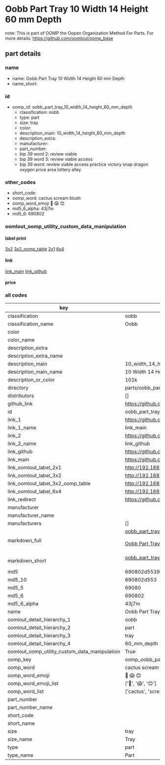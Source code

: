# Oobb Part Tray 10 Width 14 Height 60 mm Depth  

note: This is part of OOMP the Oopen Organization Method For Parts. For more details: https://github.com/oomlout/oomp_base

##  part details
  







### name
* name: Oobb Part Tray 10 Width 14 Height 60 mm Depth
* name_short: 
### id
* oomp_id: oobb_part_tray_10_width_14_height_60_mm_depth
  * classification: oobb
  * type: part
  * size: tray
  * color: 
  * description_main: 10_width_14_height_60_mm_depth
  * description_extra: 
  * manufacturer: 
  * part_number: 
  * bip 39 word 2: review viable
  * bip 39 word 3: review viable access
  * bip 39 word: review viable access practice victory snap dragon oxygen price area lottery alley

### other_codes
* short_code: 
* oomp_word: cactus scream blush
* oomp_word_emoji :cactus: :scream: :blush:
* md5_6_alpha: 43j7m
* md5_6: 690802






### oomlout_oomp_utility_custom_data_manipulation
#### label print
[3x2](http://192.168.1.245:1112/?label=oomp%2043j7m)
[3x2_oomp_table](http://192.168.1.108:1112/?label=oomp%2043j7m)
[2x1](http://192.168.1.242:1112/?label=oomp%2043j7m)
[6x4](http://192.168.1.55:1112/?label=oomp%2043j7m)    

#### link

[link_main](https://github.com/oomlout/oomlout_oomp_version_1_messy/tree/main/parts/oobb_part_tray_10_width_14_height_60_mm_depth) [link_github](https://github.com/oomlout/oomlout_oomp_version_1_messy/tree/main/parts/oobb_part_tray_10_width_14_height_60_mm_depth)                             

#### price







### all codes 
| key | value |  
| --- | --- |  
| classification | oobb |  
| classification_name | Oobb |  
| color |  |  
| color_name |  |  
| description_extra |  |  
| description_extra_name |  |  
| description_main | 10_width_14_height_60_mm_depth |  
| description_main_name | 10 Width 14 Height 60 mm Depth |  
| description_or_color | 101k |  
| directory | parts/oobb_part_tray_10_width_14_height_60_mm_depth |  
| distributors | [] |  
| github_link | https://github.com/oomlout/oomlout_oomp_part_src/tree/main/parts/oobb_part_tray_10_width_14_height_60_mm_depth |  
| id | oobb_part_tray_10_width_14_height_60_mm_depth |  
| link_1 | https://github.com/oomlout/oomlout_oomp_version_1_messy/tree/main/parts/oobb_part_tray_10_width_14_height_60_mm_depth |  
| link_1_name | link_main |  
| link_2 | https://github.com/oomlout/oomlout_oomp_version_1_messy/tree/main/parts/oobb_part_tray_10_width_14_height_60_mm_depth |  
| link_2_name | link_github |  
| link_github | https://github.com/oomlout/oomlout_oomp_version_1_messy/tree/main/parts/oobb_part_tray_10_width_14_height_60_mm_depth |  
| link_main | https://github.com/oomlout/oomlout_oomp_version_1_messy/tree/main/parts/oobb_part_tray_10_width_14_height_60_mm_depth |  
| link_oomlout_label_2x1 | http://192.168.1.242:1112/?label=oomp%2043j7m |  
| link_oomlout_label_3x2 | http://192.168.1.245:1112/?label=oomp%2043j7m |  
| link_oomlout_label_3x2_oomp_table | http://192.168.1.108:1112/?label=oomp%2043j7m |  
| link_oomlout_label_6x4 | http://192.168.1.55:1112/?label=oomp%2043j7m |  
| link_redirect | https://github.com/oomlout/oomlout_oomp_version_1_messy/tree/main/parts/oobb_part_tray_10_width_14_height_60_mm_depth |  
| manufacturer |  |  
| manufacturer_name |  |  
| manufacturers | [] |  
| markdown_full | [oobb_part_tray_10_width_14_height_60_mm_depth](none)<br>[](none)<br>[Oobb Part Tray 10 Width 14 Height 60 Mm Depth](none)<br><br> |  
| markdown_short | [oobb_part_tray_10_width_14_height_60_mm_depth](none)<br><br> |  
| md5 | 690802d5539e48433579da9602bcd5c4 |  
| md5_10 | 690802d553 |  
| md5_5 | 69080 |  
| md5_6 | 690802 |  
| md5_6_alpha | 43j7m |  
| name | Oobb Part Tray 10 Width 14 Height 60 mm Depth |  
| oomlout_detail_hierarchy_1 | oobb |  
| oomlout_detail_hierarchy_2 | part |  
| oomlout_detail_hierarchy_3 | tray |  
| oomlout_detail_hierarchy_4 | 60_mm_depth |  
| oomlout_oomp_utility_custom_data_manipulation | True |  
| oomp_key | oomp_oobb_part_tray_10_width_14_height_60_mm_depth |  
| oomp_word | cactus scream blush |  
| oomp_word_emoji | :cactus: :scream: :blush: |  
| oomp_word_emoji_list | [':cactus:', ':scream:', ':blush:'] |  
| oomp_word_list | ['cactus', 'scream', 'blush'] |  
| part_number |  |  
| part_number_name |  |  
| short_code |  |  
| short_name |  |  
| size | tray |  
| size_name | Tray |  
| type | part |  
| type_name | Part |  
